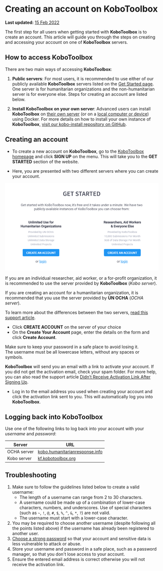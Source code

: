 # Creating an account on KoboToolbox

**Last updated:**
<a href="https://github.com/kobotoolbox/docs/blob/511ea4cb3c698a4b45e7c2b4efd1af4e356e811f/source/creating_account.md" class="reference">15
Feb 2022</a>

The first step for all users when getting started with **KoboToolbox** is to
create an account. This article will guide you through the steps on creating and
accessing your account on one of **KoboToolbox** servers.

## How to access KoboToolbox

There are two main ways of accessing **KoboToolbox**:

1. **Public servers**: For most users, it is recommended to use either of our
   publicly available **KoboToolbox** servers listed on the
   [Get Started page](https://www.kobotoolbox.org/#sign-up). One server is for
   humanitarian organizations and the non-humanitarian server is for everyone
   else. Steps for creating an account are listed below.

2. **Install KoboToolbox on your own server**: Advanced users can install
   **KoboToolbox** on [their own server](kobo_your_servers.md) (or on a
   [local computer or device](kobo_local_computer.md)) using Docker. For more
   details on how to install your own instance of **KoboToolbox**,
   [visit our kobo-install repository on GitHub](https://github.com/kobotoolbox/kobo-install).

## Creating an account

-   To create a new account on **KoboToolbox**, go to the
    [KoboToolbox homepage](https://kobotoolbox.org) and click **SIGN UP** on the
    menu. This will take you to the **GET STARTED** section of the website.

-   Here, you are presented with two different servers where you can create your
    account.

![KoboToolbox servers](images/creating_account/servers.png)

If you are an individual researcher, aid worker, or a for-profit organization,
it is recommended to use the server provided by **KoboToolbox** (_Kobo server_).

If you are creating an account for a humanitarian organization, it is
recommended that you use the server provided by **UN OCHA** (_OCHA server_).

<p class="note">
  To learn more about the differences between the two servers,
  <a href="server.html" class="reference">read this support article</a>.
</p>

-   Click **CREATE ACCOUNT** on the server of your choice
-   On the **Create Your Account** page, enter the details on the form and click
    **Create Account**.

<p class="note">
  Make sure to keep your password in a safe place to avoid losing it. <br />
  The username must be all lowercase letters, without any spaces or symbols.
</p>

**KoboToolbox** will send you an email with a link to activate your account. If
you did not get the activation email, check your spam folder. For more help, you
can also read the support article
[Didn’t Receive Activation Link After Signing Up](activation_link.md).

-   Log in to the email address you used when creating your account and click
    the activation link sent to you. This will automatically log you into
    **KoboToolbox**.

## Logging back into KoboToolbox

Use one of the following links to log back into your account with your
_username_ and _password_:

| Server      | URL                                                                                                   |
| ----------- | ----------------------------------------------------------------------------------------------------- |
| OCHA server | <a href="https://kobo.humanitarianresponse.info" class="reference">kobo.humanitarianresponse.info</a> |
| Kobo server | <a href="https://kf.kobotoolbox.org" class="reference">kf.kobotoolbox.org</a>                         |

## Troubleshooting

1. Make sure to follow the guidelines listed below to create a valid username:
    - The length of a username can range from 2 to 30 characters.
    - A username could be made up of a combination of lower-case characters,
      numbers, and underscores. Use of special characters (such as `~`, `!`,
      `@`, `#`, `$`, `%`, `^`, `&`, `*`, `?`) are not valid.
    - The username must start with a lower-case character.
2. You may be required to choose another username (despite following all the
   points listed above) if the username has already been registered to another
   user.
3. [Choose a strong password](https://support.microsoft.com/en-us/windows/create-and-use-strong-passwords-c5cebb49-8c53-4f5e-2bc4-fe357ca048eb)
   so that your account and sensitive data is less vulnerable to attack or
   abuse.
4. Store your username and password in a safe place, such as a password manager,
   so that you don't lose access to your account.
5. Ensure the entered email address is correct otherwise you will not receive
   the activation link.
